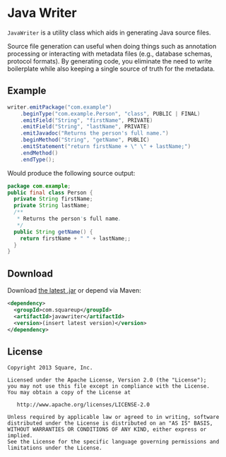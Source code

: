 Java Writer
===========

`JavaWriter` is a utility class which aids in generating Java source files.

Source file generation can useful when doing things such as annotation processing or interacting
with metadata files (e.g., database schemas, protocol formats). By generating code, you eliminate
the need to write boilerplate while also keeping a single source of truth for the metadata.



Example
-------

```java
writer.emitPackage("com.example")
    .beginType("com.example.Person", "class", PUBLIC | FINAL)
    .emitField("String", "firstName", PRIVATE)
    .emitField("String", "lastName", PRIVATE)
    .emitJavadoc("Returns the person's full name.")
    .beginMethod("String", "getName", PUBLIC)
    .emitStatement("return firstName + \" \" + lastName;")
    .endMethod()
    .endType();
```

Would produce the following source output:

```java
package com.example;
public final class Person {
  private String firstName;
  private String lastName;
  /**
   * Returns the person's full name.
   */
  public String getName() {
    return firstName + " " + lastName;;
  }
}
```



Download
--------

Download [the latest .jar][dl] or depend via Maven:

```xml
<dependency>
  <groupId>com.squareup</groupId>
  <artifactId>javawriter</artifactId>
  <version>(insert latest version)</version>
</dependency>
```



License
-------

    Copyright 2013 Square, Inc.

    Licensed under the Apache License, Version 2.0 (the "License");
    you may not use this file except in compliance with the License.
    You may obtain a copy of the License at

       http://www.apache.org/licenses/LICENSE-2.0

    Unless required by applicable law or agreed to in writing, software
    distributed under the License is distributed on an "AS IS" BASIS,
    WITHOUT WARRANTIES OR CONDITIONS OF ANY KIND, either express or implied.
    See the License for the specific language governing permissions and
    limitations under the License.



 [dl]: http://repository.sonatype.org/service/local/artifact/maven/redirect?r=central-proxy&g=com.squareup&a=javawriter&v=LATEST
